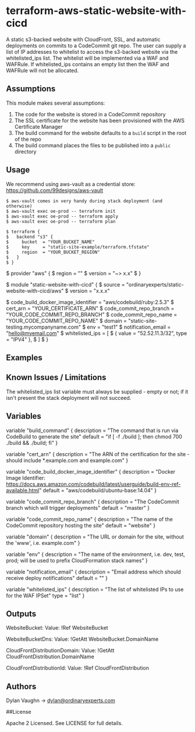 # terraform-aws-static-website-with-cicd

A static s3-backed website with CloudFront, SSL, and automatic deployments on commits to a CodeCommit git repo.
The user can supply a list of IP addresses to whitelist to access the s3-backed website via the whitelisted_ips list.
The whitelist will be implemented via a WAF and WAFRule.
If whitelisted_ips contains an empty list then the WAF and WAFRule will not be allocated.


## Assumptions

This module makes several assumptions:

1. The code for the website is stored in a CodeCommit repository
1. The SSL certificate for the website has been provisioned with the AWS Certificate Manager
1. The build command for the website defaults to a `build` script in the root of the repo
1. The build command places the files to be published into a `public` directory

## Usage

We recommend using aws-vault as a credential store:
https://github.com/99designs/aws-vault

    $ aws-vault comes in very handy during stack deployment (and otherwise)
    $ aws-vault exec oe-prod -- terraform init
    $ aws-vault exec oe-prod -- terraform apply
    $ aws-vault exec oe-prod -- terraform plan

    $ terraform {
    $   backend "s3" {
    $     bucket  = "YOUR_BUCKET_NAME"
    $     key     = "static-site-example/terraform.tfstate"
    $     region  = "YOUR_BUCKET_REGION"
    $   }
    $ }

$ provider "aws" {
$   region  = ""
$   version = "~> x.x"
$ }

$ module "static-website-with-cicd" {
$   source  = "ordinaryexperts/static-website-with-cicd/aws"
$   version = "x.x.x"

$   code_build_docker_image_identifier = "aws/codebuild/ruby:2.5.3"
$   cert_arn = "YOUR_CERTIFICATE_ARN"
$   code_commit_repo_branch = "YOUR_CODE_COMMIT_REPO_BRANCH"
$   code_commit_repo_name = "YOUR_CODE_COMMIT_REPO_NAME"
$   domain = "static-site-testing.mycompanyname.com"
$   env = "test1"
$   notification_email = "hello@myemail.com"
$   whitelisted_ips = [
$     { value = "52.52.11.3/32", type = "IPV4" },
$   ]
$ }

## Examples

## Known Issues / Limitations

The whitelisted_ips list variable must always be supplied - empty or not; if it isn't present the stack deployment will not succeed.

## Variables 

variable "build_command" {
  description = "The command that is run via CodeBuild to generate the site"
  default = "if [ -f ./build ]; then chmod 700 ./build && ./build; fi"
}

variable "cert_arn" {
  description = "The ARN of the certification for the site - should include *.example.com and example.com"
}

variable "code_build_docker_image_identifier" {
  description = "Docker Image Identifier: https://docs.aws.amazon.com/codebuild/latest/userguide/build-env-ref-available.html"
  default = "aws/codebuild/ubuntu-base:14.04"
}

variable "code_commit_repo_branch" {
  description = "The CodeCommit branch which will trigger deployments"
  default = "master"
}

variable "code_commit_repo_name" {
  description = "The name of the CodeCommit repository hosting the site"
  default = "website"
}

variable "domain" {
  description = "The URL or domain for the site, without the 'www', i.e. example.com"
}

variable "env" {
  description = "The name of the environment, i.e. dev, test, prod; will be used to prefix CloudFormation stack names"
}

variable "notification_email" {
  description = "Email address which should receive deploy notifications"
  default = ""
}

variable "whitelisted_ips" {
  description = "The list of whitelisted IPs to use for the WAF IPSet"
  type = "list"
}

## Outputs

  WebsiteBucket:
    Value: !Ref WebsiteBucket

  WebsiteBucketDns:
    Value: !GetAtt WebsiteBucket.DomainName

  CloudFrontDistributionDomain:
    Value: !GetAtt CloudFrontDistribution.DomainName

  CloudFrontDistributionId:
    Value: !Ref CloudFrontDistribution

## Authors

Dylan Vaughn -> dylan@ordinaryexperts.com

##License

Apache 2 Licensed. See LICENSE for full details.
